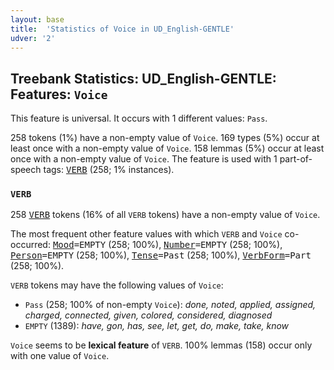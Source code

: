 ```yaml
---
layout: base
title:  'Statistics of Voice in UD_English-GENTLE'
udver: '2'
---
```


## Treebank Statistics: UD_English-GENTLE: Features: `Voice`

This feature is universal.
It occurs with 1 different values: `Pass`.

258 tokens (1%) have a non-empty value of `Voice`.
169 types (5%) occur at least once with a non-empty value of `Voice`.
158 lemmas (5%) occur at least once with a non-empty value of `Voice`.
The feature is used with 1 part-of-speech tags: <tt><a href="en_gentle-pos-VERB.html">VERB</a></tt> (258; 1% instances).

### `VERB`

258 <tt><a href="en_gentle-pos-VERB.html">VERB</a></tt> tokens (16% of all `VERB` tokens) have a non-empty value of `Voice`.

The most frequent other feature values with which `VERB` and `Voice` co-occurred: <tt><a href="en_gentle-feat-Mood.html">Mood</a></tt><tt>=EMPTY</tt> (258; 100%), <tt><a href="en_gentle-feat-Number.html">Number</a></tt><tt>=EMPTY</tt> (258; 100%), <tt><a href="en_gentle-feat-Person.html">Person</a></tt><tt>=EMPTY</tt> (258; 100%), <tt><a href="en_gentle-feat-Tense.html">Tense</a></tt><tt>=Past</tt> (258; 100%), <tt><a href="en_gentle-feat-VerbForm.html">VerbForm</a></tt><tt>=Part</tt> (258; 100%).

`VERB` tokens may have the following values of `Voice`:

* `Pass` (258; 100% of non-empty `Voice`): <em>done, noted, applied, assigned, charged, connected, given, colored, considered, diagnosed</em>
* `EMPTY` (1389): <em>have, gon, has, see, let, get, do, make, take, know</em>

`Voice` seems to be **lexical feature** of `VERB`. 100% lemmas (158) occur only with one value of `Voice`.

